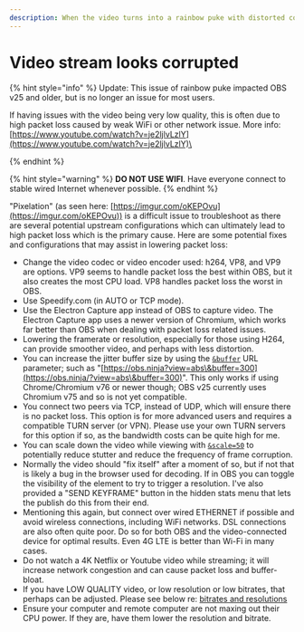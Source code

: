 ```yaml
---
description: When the video turns into a rainbow puke with distorted colors
---
```


# Video stream looks corrupted

{% hint style="info" %}
Update: This issue of rainbow puke impacted OBS v25 and older, but is no longer an issue for most users.

If having issues with the video being very low quality, this is often due to high packet loss caused by weak WiFi or other network issue. More info: [https://www.youtube.com/watch?v=je2ljlvLzlY](https://www.youtube.com/watch?v=je2ljlvLzlY)\

{% endhint %}

{% hint style="warning" %}
**DO NOT USE WIFI**. Have everyone connect to stable wired Internet whenever possible.
{% endhint %}

"Pixelation" (as seen here: [https://imgur.com/oKEPOvu](https://imgur.com/oKEPOvu)) is a difficult issue to troubleshoot as there are several potential upstream configurations which can ultimately lead to high packet loss which is the primary cause. Here are some potential fixes and configurations that may assist in lowering packet loss:

* Change the video codec or video encoder used: h264, VP8, and VP9 are options. VP9 seems to handle packet loss the best within OBS, but it also creates the most CPU load. VP8 handles packet loss the worst in OBS.
* Use Speedify.com (in AUTO or TCP mode).
* Use the Electron Capture app instead of OBS to capture video. The Electron Capture app uses a newer version of Chromium, which works far better than OBS when dealing with packet loss related issues.
* Lowering the framerate or resolution, especially for those using H264, can provide smoother video, and perhaps with less distortion.
* You can increase the jitter buffer size by using the [`&buffer`](../advanced-settings/view-parameters/buffer.md) URL parameter; such as "[https://obs.ninja?view=abs\&buffer=300](https://obs.ninja/?view=abs\&buffer=300)". This only works if using Chrome/Chromium v76 or newer though; OBS v25 currently uses Chromium v75 and so is not yet compatible.
* You connect two peers via TCP, instead of UDP, which will ensure there is no packet loss. This option is for more advanced users and requires a compatible TURN server (or VPN). Please use your own TURN servers for this option if so, as the bandwidth costs can be quite high for me.
* You can scale down the video while viewing with [`&scale=50`](../advanced-settings/view-parameters/scale.md) to potentially reduce stutter and reduce the frequency of frame corruption.
* Normally the video should "fix itself" after a moment of so, but if not that is likely a bug in the browser used for decoding. If in OBS you can toggle the visibility of the element to try to trigger a resolution. I've also provided a "SEND KEYFRAME" button in the hidden stats menu that lets the publish do this from their end.
* Mentioning this again, but connect over wired ETHERNET if possible and avoid wireless connections, including WiFi networks. DSL connections are also often quite poor. Do so for both OBS and the video-connected device for optimal results. Even 4G LTE is better than Wi-Fi in many cases.
* Do not watch a 4K Netflix or Youtube video while streaming; it will increase network congestion and can cause packet loss and buffer-bloat.
* If you have LOW QUALITY video, or low resolution or low bitrates, that perhaps can be adjusted. Please see below re: [bitrates and resolutions](https://github.com/steveseguin/obsninja/wiki/FAQ#bnr)
* Ensure your computer and remote computer are not maxing out their CPU power. If they are, have them lower the resolution and bitrate.
